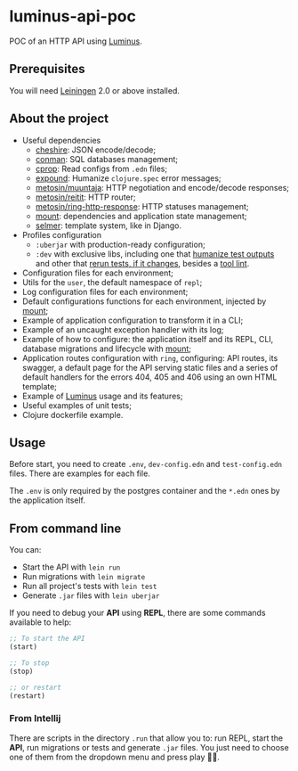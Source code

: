 # luminus-api-poc

POC of an HTTP API using [Luminus](https://luminusweb.com).

## Prerequisites

You will need [Leiningen][1] 2.0 or above installed.

[1]: https://github.com/technomancy/leiningen

## About the project

- Useful dependencies
  - [cheshire](https://github.com/dakrone/cheshire): JSON encode/decode;
  - [conman](https://github.com/luminus-framework/conman): SQL databases management;
  - [cprop](https://github.com/tolitius/cprop): Read configs from `.edn` files;
  - [expound](https://github.com/bhb/expound): Humanize `clojure.spec` error messages;
  - [metosin/muuntaja](https://github.com/metosin/muuntaja): HTTP negotiation and encode/decode responses;
  - [metosin/reitit](https://github.com/metosin/reitit): HTTP router;
  - [metosin/ring-http-response](https://github.com/metosin/ring-http-response): HTTP statuses management;
  - [mount](https://github.com/tolitius/mount): dependencies and application state management;
  - [selmer](https://github.com/yogthos/Selmer): template system, like in Django.
- Profiles configuration
  - `:uberjar` with production-ready configuration;
  - `:dev` with exclusive libs, including one that [humanize test outputs](https://github.com/pjstadig/humane-test-output)
and other that [rerun tests, if it changes](https://github.com/jakemcc/test-refresh), besides a [tool lint](https://github.com/jonase/eastwood).
- Configuration files for each environment;
- Utils for the `user`, the default namespace of `repl`;
- Log configuration files for each environment;
- Default configurations functions for each environment, injected by [mount](https://github.com/tolitius/mount);
- Example of application configuration to transform it in a CLI;
- Example of an uncaught exception handler with its log;
- Example of how to configure: the application itself and its REPL, CLI, database migrations and lifecycle with [mount](https://github.com/tolitius/mount);
- Application routes configuration with `ring`, configuring: API routes, its swagger, a default page for the API serving
static files and a series of default handlers for the errors 404, 405 and 406 using an own HTML template;
- Example of [Luminus](https://luminusweb.com) usage and its features;
- Useful examples of unit tests;
- Clojure dockerfile example.

## Usage

Before start, you need to create `.env`, `dev-config.edn` and `test-config.edn` files. There are examples for each file.

The `.env` is only required by the postgres container and the `*.edn` ones by the application itself.

## From command line

You can:

- Start the API with `lein run`
- Run migrations with `lein migrate`
- Run all project's tests with `lein test`
- Generate `.jar` files with `lein uberjar`

If you need to debug your **API** using **REPL**, there are some commands available to help:

```clj
;; To start the API
(start)

;; To stop
(stop)

;; or restart
(restart)
```

### From Intellij

There are scripts in the directory `.run` that allow you to: run REPL, start the **API**, run migrations or tests and
generate `.jar` files. You just need to choose one of them from the dropdown menu and press play 🛀🏽.
